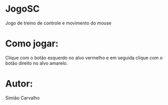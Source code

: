 JogoSC
======

Jogo de treino de controle e movimento do mouse

Como jogar:
======

Clique com o botão esquerdo no alvo vermelho e em seguida clique com  o botão direito no alvo amarelo.

Autor:
======

Simião Carvalho
